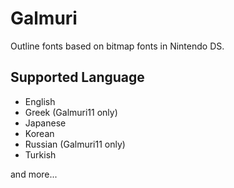 # Galmuri
Outline fonts based on bitmap fonts in Nintendo DS.

## Supported Language
- English
- Greek (Galmuri11 only)
- Japanese
- Korean
- Russian (Galmuri11 only)
- Turkish

and more...
